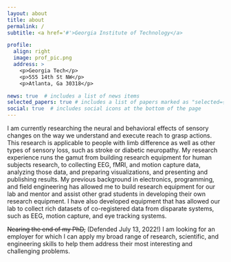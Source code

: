 ```yaml
---
layout: about
title: about
permalink: /
subtitle: <a href='#'>Georgia Institute of Technology</a>

profile:
  align: right
  image: prof_pic.png
  address: >
    <p>Georgia Tech</p>
    <p>555 14th St NW</p>
    <p>Atlanta, Ga 30318</p>

news: true  # includes a list of news items
selected_papers: true # includes a list of papers marked as "selected={true}"
social: true  # includes social icons at the bottom of the page
---
```


I am currently researching the neural and behavioral effects of sensory changes on the way we understand and execute reach to grasp actions. This research is applicable to people with limb difference as well as other types of sensory loss, such as stroke or diabetic neuropathy. My research experience runs the gamut from building research equipment for human subjects research, to collecting EEG, fMRI, and motion capture data, analyzing those data, and preparing visualizations, and presenting and publishing results. My previous background in electronics, programming, and field engineering has allowed me to build research equipment for our lab and mentor and assist other grad students in developing their own research equipment. I have also developed equipment that has allowed our lab to collect rich datasets of co-registered data from disparate systems, such as EEG, motion capture, and eye tracking systems.

~~Nearing the end of my PhD,~~ (Defended July 13, 2022!) I am looking for an employer for which I can apply my broad range of research, scientific, and engineering skills to help them address their most interesting and challenging problems.

